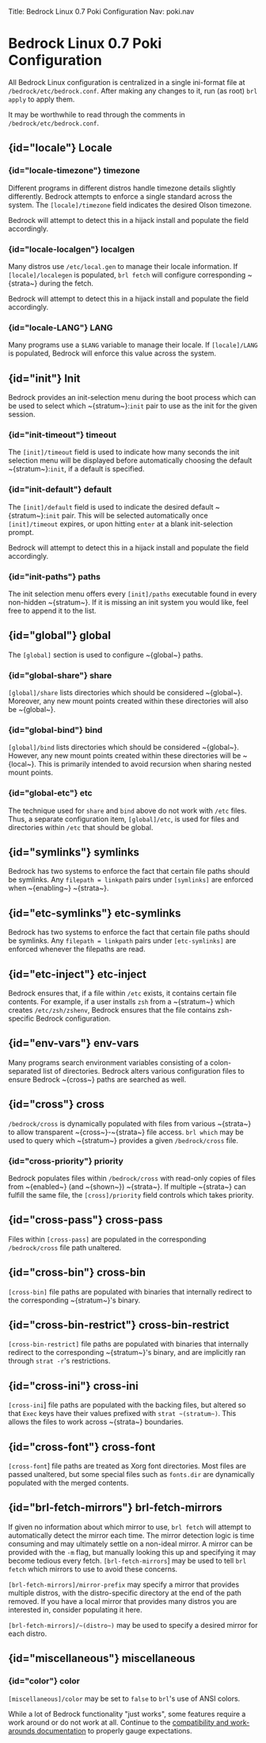 Title: Bedrock Linux 0.7 Poki Configuration
Nav: poki.nav

Bedrock Linux 0.7 Poki Configuration
====================================

All Bedrock Linux configuration is centralized in a single ini-format file at `/bedrock/etc/bedrock.conf`.  After making any changes to it, run (as root) `brl apply` to apply them.

It may be worthwhile to read through the comments in `/bedrock/etc/bedrock.conf`.

## {id="locale"} Locale

### {id="locale-timezone"} timezone

Different programs in different distros handle timezone details slightly
differently.  Bedrock attempts to enforce a single standard across the system.
The `[locale]/timezone` field indicates the desired Olson timezone.

Bedrock will attempt to detect this in a hijack install and populate the field
accordingly.

### {id="locale-localgen"} localgen

Many distros use `/etc/local.gen` to manage their locale information.  If `[locale]/localegen` is populated, `brl fetch` will configure corresponding ~{strata~} during the fetch.

Bedrock will attempt to detect this in a hijack install and populate the field
accordingly.

### {id="locale-LANG"} LANG

Many programs use a `$LANG` variable to manage their locale.  If `[locale]/LANG` is populated, Bedrock will enforce this value across the system.

## {id="init"} Init

Bedrock provides an init-selection menu during the boot process which can be used to select which ~{stratum~}:`init` pair to use as the init for the given session.

### {id="init-timeout"} timeout

The `[init]/timeout` field is used to indicate how many seconds the init selection menu will be displayed before automatically choosing the default ~{stratum~}:`init`, if a default is specified.

### {id="init-default"} default

The `[init]/default` field is used to indicate the desired default ~{stratum~}:`init` pair.  This will be selected automatically once `[init]/timeout` expires, or upon hitting `enter` at a blank init-selection prompt.

Bedrock will attempt to detect this in a hijack install and populate the field
accordingly.

### {id="init-paths"} paths

The init selection menu offers every `[init]/paths` executable found in every non-hidden ~{stratum~}.  If it is missing an init system you would like, feel free to append it to the list.

## {id="global"} global

The `[global]` section is used to configure ~{global~} paths.

### {id="global-share"} share

`[global]/share` lists directories which should be considered ~{global~}.  Moreover, any new mount points created within these directories will also be ~{global~}.

### {id="global-bind"} bind

`[global]/bind` lists directories which should be considered ~{global~}.  However, any new mount points created within these directories will be ~{local~}.  This is primarily intended to avoid recursion when sharing nested mount points.

### {id="global-etc"} etc

The technique used for `share` and `bind` above do not work with `/etc` files.  Thus, a separate configuration item, `[global]/etc`, is used for files and directories within `/etc` that should be global.

## {id="symlinks"} symlinks

Bedrock has two systems to enforce the fact that certain file paths should be symlinks.  Any `filepath = linkpath` pairs under `[symlinks]` are enforced when ~{enabling~} ~{strata~}.

## {id="etc-symlinks"} etc-symlinks

Bedrock has two systems to enforce the fact that certain file paths should be symlinks.  Any `filepath = linkpath` pairs under `[etc-symlinks]` are enforced whenever the filepaths are read.

## {id="etc-inject"} etc-inject

Bedrock ensures that, if a file within `/etc` exists, it contains certain file contents.  For example, if a user installs `zsh` from a ~{stratum~} which creates `/etc/zsh/zshenv`, Bedrock ensures that the file contains zsh-specific Bedrock configuration.

## {id="env-vars"} env-vars

Many programs search environment variables consisting of a colon-separated
list of directories.  Bedrock alters various configuration files to ensure Bedrock ~{cross~} paths are searched as well.

## {id="cross"} cross

`/bedrock/cross` is dynamically populated with files from various ~{strata~} to allow transparent ~{cross~}-~{strata~} file access.  `brl which` may be used to query which ~{stratum~} provides a given `/bedrock/cross` file.

### {id="cross-priority"} priority

Bedrock populates files within `/bedrock/cross` with read-only copies of files from ~{enabled~} (and ~{shown~}) ~{strata~}.  If multiple ~{strata~} can fulfill the same file, the `[cross]/priority` field controls which takes priority.

## {id="cross-pass"} cross-pass

Files within `[cross-pass]` are populated in the corresponding `/bedrock/cross` file path unaltered.

## {id="cross-bin"} cross-bin

`[cross-bin]` file paths are populated with binaries that internally redirect to the corresponding ~{stratum~}'s binary.

## {id="cross-bin-restrict"} cross-bin-restrict

`[cross-bin-restrict]` file paths are populated with binaries that internally redirect to the corresponding ~{stratum~}'s binary, and are implicitly ran through `strat -r`'s restrictions.

## {id="cross-ini"} cross-ini

`[cross-ini`] file paths are populated with the backing files, but altered so that `Exec` keys have their values prefixed with `strat ~(stratum~)`.  This allows the files to work across ~{strata~} boundaries.

## {id="cross-font"} cross-font

`[cross-font`] file paths are treated as Xorg font directories.  Most files are passed unaltered, but some special files such as `fonts.dir` are dynamically populated with the merged contents.

## {id="brl-fetch-mirrors"} brl-fetch-mirrors

If given no information about which mirror to use, `brl fetch` will attempt to automatically detect the mirror each time.  The mirror detection logic is time consuming and may ultimately settle on a non-ideal mirror.  A mirror can be provided with the `-m` flag, but manually looking this up and specifying it may become tedious every fetch.  `[brl-fetch-mirrors`] may be used to tell `brl fetch` which mirrors to use to avoid these concerns.

`[brl-fetch-mirrors]/mirror-prefix` may specify a mirror that provides multiple distros, with the distro-specific directory at the end of the path removed.  If you have a local mirror that provides many distros you are interested in, consider populating it here.

`[brl-fetch-mirrors]/~(distro~)` may be used to specify a desired mirror for each distro.

## {id="miscellaneous"} miscellaneous

### {id="color"} color

`[miscellaneous]/color` may be set to `false` to `brl`'s use of ANSI colors.

While a lot of Bedrock functionality "just works", some features require a work around or do not work at all.  Continue to the [compatibility and work-arounds documentation](compatibility-and-workarounds.html) to properly gauge expectations.
